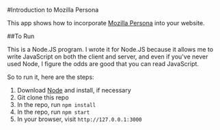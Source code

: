 #Introduction to Mozilla Persona

This app shows how to incorporate [Mozilla
Persona](https://persona.org) into your website.

##To Run

This is a Node.JS program.  I wrote it for Node.JS because it allows
me to write JavaScript on both the client and server, and even if
you've never used Node, I figure the odds are good that you can read
JavaScript.

So to run it, here are the steps:

1. Download [Node](https://nodejs.org) and install, if necessary
2. Git clone this repo
3. In the repo, run `npm install`
4. In the repo, run `npm start`
5. In your browser, visit `http://127.0.0.1:3000`


